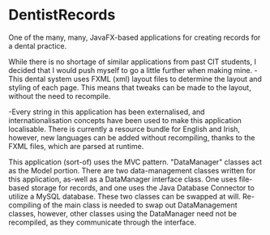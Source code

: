 # DentistRecords
One of the many, many, JavaFX-based applications for creating records for a dental practice.

While there is no shortage of similar applications from past CIT students, I decided that I would push myself to go a little further when making mine.
-This dental system uses FXML (xml) layout files to determine the layout and styling of each page. This means that tweaks can be made to the layout, without the need to recompile.

-Every string in this application has been externalised, and internationalisation concepts have been used to make this application localisable.
There is currently a resource bundle for English and Irish, however, new languages can be added without recompiling, thanks to the FXML files, which are parsed at runtime.

This application (sort-of) uses the MVC pattern. "DataManager" classes act as the Model portion.
There are two data-management classes written for this application, as-well as a DataManager interface class. One uses file-based storage for records, and one uses the Java Database Connector to utilize a MySQL database. These two classes can be swapped at will.
Re-compiling of the main class is needed to swap out DataManagement classes, however, other classes using the DataManager need not be recompiled, as they communicate through the interface.
